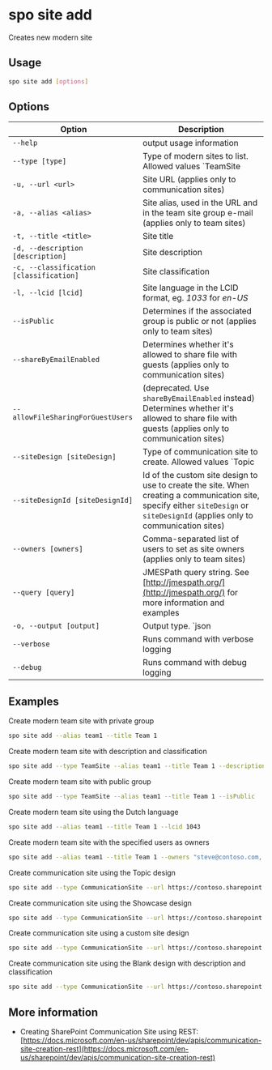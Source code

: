 # spo site add

Creates new modern site

## Usage

```sh
spo site add [options]
```

## Options

Option|Description
------|-----------
`--help`|output usage information
`--type [type]`|Type of modern sites to list. Allowed values `TeamSite|CommunicationSite`, default `TeamSite`
`-u, --url <url>`|Site URL (applies only to communication sites)
`-a, --alias <alias>`|Site alias, used in the URL and in the team site group e-mail (applies only to team sites)
`-t, --title <title>`|Site title
`-d, --description [description]`|Site description
`-c, --classification [classification]`|Site classification
`-l, --lcid [lcid]`|Site language in the LCID format, eg. _1033_ for _en-US_
`--isPublic`|Determines if the associated group is public or not (applies only to team sites)
`--shareByEmailEnabled`|Determines whether it's allowed to share file with guests (applies only to communication sites)
`--allowFileSharingForGuestUsers`|(deprecated. Use `shareByEmailEnabled` instead) Determines whether it's allowed to share file with guests (applies only to communication sites)
`--siteDesign [siteDesign]`|Type of communication site to create. Allowed values `Topic|Showcase|Blank`, default `Topic`. When creating a communication site, specify either `siteDesign` or `siteDesignId` (applies only to communication sites)
`--siteDesignId [siteDesignId]`|Id of the custom site design to use to create the site. When creating a communication site, specify either `siteDesign` or `siteDesignId` (applies only to communication sites)
`--owners [owners]`|Comma-separated list of users to set as site owners (applies only to team sites)
`--query [query]`|JMESPath query string. See [http://jmespath.org/](http://jmespath.org/) for more information and examples
`-o, --output [output]`|Output type. `json|text`. Default `text`
`--verbose`|Runs command with verbose logging
`--debug`|Runs command with debug logging

## Examples

Create modern team site with private group

```sh
spo site add --alias team1 --title Team 1
```

Create modern team site with description and classification

```sh
spo site add --type TeamSite --alias team1 --title Team 1 --description Site of team 1 --classification LBI
```

Create modern team site with public group

```sh
spo site add --type TeamSite --alias team1 --title Team 1 --isPublic
```

Create modern team site using the Dutch language

```sh
spo site add --alias team1 --title Team 1 --lcid 1043
```

Create modern team site with the specified users as owners

```sh
spo site add --alias team1 --title Team 1 --owners "steve@contoso.com, bob@contoso.com"
```

Create communication site using the Topic design

```sh
spo site add --type CommunicationSite --url https://contoso.sharepoint.com/sites/marketing --title Marketing
```

Create communication site using the Showcase design

```sh
spo site add --type CommunicationSite --url https://contoso.sharepoint.com/sites/marketing --title Marketing --siteDesign Showcase
```

Create communication site using a custom site design

```sh
spo site add --type CommunicationSite --url https://contoso.sharepoint.com/sites/marketing --title Marketing --siteDesignId 99f410fe-dd79-4b9d-8531-f2270c9c621c
```

Create communication site using the Blank design with description and classification

```sh
spo site add --type CommunicationSite --url https://contoso.sharepoint.com/sites/marketing --title Marketing --description Site of the marketing department --classification MBI --siteDesign Blank
```

## More information

- Creating SharePoint Communication Site using REST: [https://docs.microsoft.com/en-us/sharepoint/dev/apis/communication-site-creation-rest](https://docs.microsoft.com/en-us/sharepoint/dev/apis/communication-site-creation-rest)
